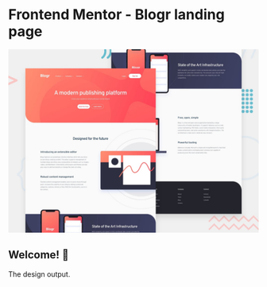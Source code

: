 # Frontend Mentor - Blogr landing page

![Design preview for the Blogr landing page coding challenge](./design/desktop-preview.jpg)

## Welcome! 👋

The design output.
